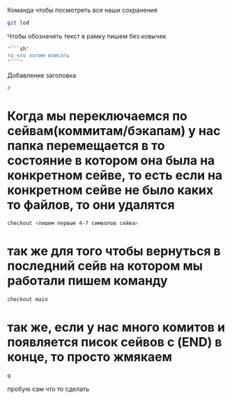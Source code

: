 Команда чтобы посмотреть все наши сохранения
```sh
git lod
```

Чтобы обозначить текст в рамку пишем без ковычек
```sh
"```sh"
то что хотим вписать
"```"
```

Добавление заголовка 
```sh
#
```

# Когда мы переключаемся по сейвам(коммитам/бэкапам) у нас папка перемещается в то состояние в котором она была на конкретном сейве, то есть если на конкретном сейве не было каких то файлов, то они удалятся
```sh
checkout <пишем первые 4-7 символов сейва>
```
# так же для того чтобы вернуться в последний сейв на котором мы работали пишем команду
```sh
checkout main
```
# так же, если у нас много комитов и появляется писок сейвов с (END) в конце, то просто жмякаем
```sh
q
```


пробую сам что то сделать
